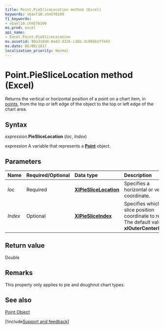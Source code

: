```yaml
---
title: Point.PieSliceLocation method (Excel)
keywords: vbaxl10.chm576109
f1_keywords:
- vbaxl10.chm576109
ms.prod: excel
api_name:
- Excel.Point.PieSliceLocation
ms.assetid: 90a318d4-0ad2-d326-c26b-3c965b1ffe43
ms.date: 06/08/2017
localization_priority: Normal
---
```



# Point.PieSliceLocation method (Excel)

Returns the vertical or horizontal position of a point on a chart item, in [points](../language/glossary/vbe-glossary.md#point), from the top or left edge of the object to the top or left edge of the chart area.


## Syntax

_expression_.**PieSliceLocation** (_loc_, _Index_)

_expression_ A variable that represents a **[Point](Excel.Point(object).md)** object.


## Parameters

|Name|Required/Optional|Data type|Description|
|:-----|:-----|:-----|:-----|
| _loc_|Required| **[XlPieSliceLocation](Excel.XlPieSliceLocation.md)**|Specifies a horizontal or vertical coordinate.|
| _Index_|Optional| **[XlPieSliceIndex](Excel.XlPieSliceIndex.md)**|Specifies which pie slice position coordinate to return. The default value is  **xlOuterCenterPoint**.|

## Return value

Double


## Remarks

This property only applies to pie and doughnut chart types.


## See also


[Point Object](Excel.Point(object).md)

[!include[Support and feedback](~/includes/feedback-boilerplate.md)]